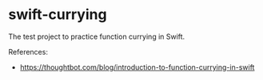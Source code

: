 # swift-currying

The test project to practice function currying in Swift.

References:
- https://thoughtbot.com/blog/introduction-to-function-currying-in-swift
